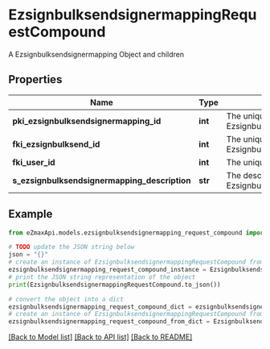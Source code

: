 # EzsignbulksendsignermappingRequestCompound

A Ezsignbulksendsignermapping Object and children

## Properties

Name | Type | Description | Notes
------------ | ------------- | ------------- | -------------
**pki_ezsignbulksendsignermapping_id** | **int** | The unique ID of the Ezsignbulksendsignermapping | [optional] 
**fki_ezsignbulksend_id** | **int** | The unique ID of the Ezsignbulksend | 
**fki_user_id** | **int** | The unique ID of the User | [optional] 
**s_ezsignbulksendsignermapping_description** | **str** | The description of the Ezsignbulksendsignermapping | 

## Example

```python
from eZmaxApi.models.ezsignbulksendsignermapping_request_compound import EzsignbulksendsignermappingRequestCompound

# TODO update the JSON string below
json = "{}"
# create an instance of EzsignbulksendsignermappingRequestCompound from a JSON string
ezsignbulksendsignermapping_request_compound_instance = EzsignbulksendsignermappingRequestCompound.from_json(json)
# print the JSON string representation of the object
print(EzsignbulksendsignermappingRequestCompound.to_json())

# convert the object into a dict
ezsignbulksendsignermapping_request_compound_dict = ezsignbulksendsignermapping_request_compound_instance.to_dict()
# create an instance of EzsignbulksendsignermappingRequestCompound from a dict
ezsignbulksendsignermapping_request_compound_from_dict = EzsignbulksendsignermappingRequestCompound.from_dict(ezsignbulksendsignermapping_request_compound_dict)
```
[[Back to Model list]](../README.md#documentation-for-models) [[Back to API list]](../README.md#documentation-for-api-endpoints) [[Back to README]](../README.md)


